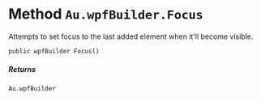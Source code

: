 # Method `Au.wpfBuilder.Focus`

Attempts to set focus to the last added element when it'll become visible.

```
public wpfBuilder Focus()
```

##### Returns

`Au.wpfBuilder`